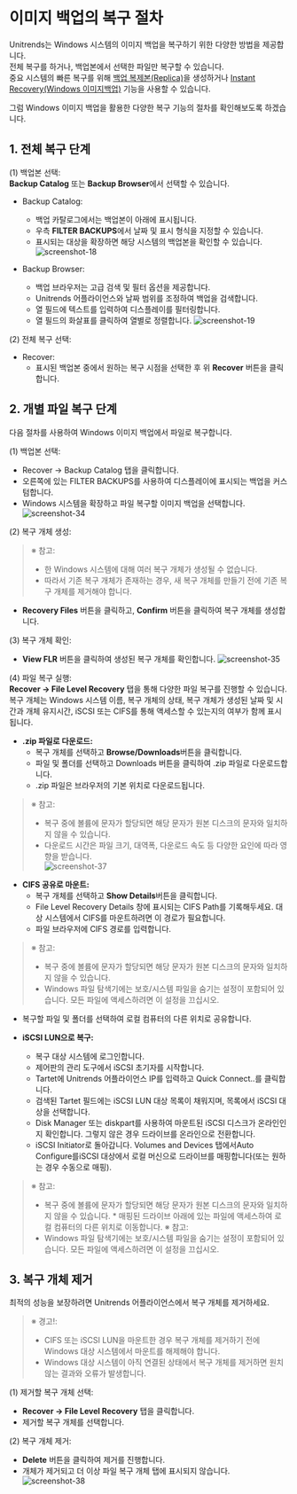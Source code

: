 # 이미지 백업의 복구 절차

Unitrends는 Windows 시스템의 이미지 백업을 복구하기 위한 다양한 방법을 제공합니다.<br>
전체 복구를 하거나, 백업본에서 선택한 파일만 복구할 수 있습니다.<br>
중요 시스템의 빠른 복구를 위해 [백업 복제본(Replica)](../복구/백업복제본(Replica).md)을 생성하거나 [Instant Recovery(Windows 이미지백업)](../복구/IR_윈도우이미지백업.md) 기능을 사용할 수 있습니다.<br>

그럼 Windows 이미지 백업을 활용한 다양한 복구 기능의 절차를 확인해보도록 하겠습니다.<br>


## 1. 전체 복구 단계
(1) 백업본 선택:<br>
<b>Backup Catalog</b> 또는 <b>Backup Browser</b>에서 선택할 수 있습니다.

* Backup Catalog:
    * 백업 카탈로그에서는 백업본이 아래에 표시됩니다.
    * 우측 <b>FILTER BACKUPS</b>에서 날짜 및 표시 형식을 지정할 수 있습니다.
    * 표시되는 대상을 확장하면 해당 시스템의 백업본을 확인할 수 있습니다.
![screenshot-18](../img/screenshot-18.png)

* Backup Browser:
    * 백업 브라우저는 고급 검색 및 필터 옵션을 제공합니다.
    * Unitrends 어플라이언스와 날짜 범위를 조정하여 백업을 검색합니다.
    * 열 필드에 텍스트를 입력하여 디스플레이를 필터링합니다.
    * 열 필드의 화살표를 클릭하여 열별로 정렬합니다.
![screenshot-19](../img/screenshot-19.png)

(2) 전체 복구 선택:<br>
* Recover:
    * 표시된 백업본 중에서 원하는 복구 시점을 선택한 후 위 <b>Recover</b> 버튼을 클릭합니다.



## 2. 개별 파일 복구 단계
다음 절차를 사용하여 Windows 이미지 백업에서 파일로 복구합니다.<br>

(1) 백업본 선택:<br>
* Recover → Backup Catalog 탭을 클릭합니다.
* 오른쪽에 있는 FILTER BACKUPS를 사용하여 디스플레이에 표시되는 백업을 커스텀합니다.
* Windows 시스템을 확장하고 파일 복구할 이미지 백업을 선택합니다. 
![screenshot-34](../img/screenshot-34.png)

(2) 복구 개체 생성:<br>
> ※ 참고:<br>
> * 한 Windows 시스템에 대해 여러 복구 개체가 생성될 수 없습니다.
> * 따라서 기존 복구 개체가 존재하는 경우, 새 복구 개체를 만들기 전에 기존 복구 개체를 제거해야 합니다.
* <b>Recovery Files</b> 버튼을 클릭하고, <b>Confirm</b> 버튼을 클릭하여 복구 개체를 생성합니다.


(3) 복구 개체 확인:<br>
* <b>View FLR</b> 버튼을 클릭하여 생성된 복구 개체를 확인합니다. 
![screenshot-35](../img/screenshot-35.png)

(4) 파일 복구 실행: <br>
<b>Recover → File Level Recovery</b> 탭을 통해 다양한 파일 복구를 진행할 수 있습니다.<br>
복구 개체는 Windows 시스템 이름, 복구 개체의 상태, 복구 개체가 생성된 날짜 및 시간과 개체 유지시간, iSCSI 또는 CIFS를 통해 액세스할 수 있는지의 여부가 함께 표시됩니다.

* <b>.zip 파일로 다운로드:</b>
    * 복구 개체를 선택하고 <b>Browse/Downloads</b>버튼을 클릭합니다.
    * 파일 및 폴더를 선택하고 Downloads 버튼을 클릭하여 .zip 파일로 다운로드합니다.
    * .zip 파일은 브라우저의 기본 위치로 다운로드됩니다.
> ※ 참고:<br>
> * 복구 중에 볼륨에 문자가 할당되면 해당 문자가 원본 디스크의 문자와 일치하지 않을 수 있습니다.
> * 다운로드 시간은 파일 크기, 대역폭, 다운로드 속도 등 다양한 요인에 따라 영향을 받습니다.<br>
![screenshot-37](../img/screenshot-37.png)


* <b>CIFS 공유로 마운트:</b>
    * 복구 개체를 선택하고 <b>Show Details</b>버튼을 클릭합니다.
    * File Level Recovery Details 창에 표시되는 CIFS Path를 기록해두세요. 대상 시스템에서 CIFS를 마운트하려면 이 경로가 필요합니다.
    * 파일 브라우저에 CIFS 경로를 입력합니다.
> ※ 참고:<br>
> * 복구 중에 볼륨에 문자가 할당되면 해당 문자가 원본 디스크의 문자와 일치하지 않을 수 있습니다.
> *  Windows 파일 탐색기에는 보호/시스템 파일을 숨기는 설정이 포함되어 있습니다. 모든 파일에 액세스하려면 이 설정을 끄십시오.<br> 

* 복구할 파일 및 폴더를 선택하여 로컬 컴퓨터의 다른 위치로 공유합니다.

* <b>iSCSI LUN으로 복구:</b>
    * 복구 대상 시스템에 로그인합니다.
    * 제어판의 관리 도구에서 iSCSI 초기자를 시작합니다.
    * Tartet에 Unitrends 어플라이언스 IP를 입력하고 Quick Connect..를 클릭합니다.
    * 검색된 Tartet 필드에는 iSCSI LUN 대상 목록이 채워지며, 목록에서 iSCSI 대상을 선택합니다.
    * Disk Manager 또는 diskpart를 사용하여 마운트된 iSCSI 디스크가 온라인인지 확인합니다. 그렇지 않은 경우 드라이브를 온라인으로 전환합니다.
    *  iSCSI Initiator로 돌아갑니다. Volumes and Devices 탭에서Auto Configure를iSCSI 대상에서 로컬 머신으로 드라이브를 매핑합니다(또는 원하는 경우 수동으로 매핑).
> ※ 참고:<br>
> * 복구 중에 볼륨에 문자가 할당되면 해당 문자가 원본 디스크의 문자와 일치하지 않을 수 있습니다.
    * 매핑된 드라이브 아래에 있는 파일에 액세스하여 로컬 컴퓨터의 다른 위치로 이동합니다.
> ※ 참고:<br>
> *  Windows 파일 탐색기에는 보호/시스템 파일을 숨기는 설정이 포함되어 있습니다. 모든 파일에 액세스하려면 이 설정을 끄십시오.<br>

## 3. 복구 개체 제거
최적의 성능을 보장하려면 Unitrends 어플라이언스에서 복구 개체를 제거하세요.
> ※ 경고!:<br>
> *  CIFS 또는 iSCSI LUN을 마운트한 경우 복구 개체를 제거하기 전에 Windows 대상 시스템에서 마운트를 해제해야 합니다.<br>
> * Windows 대상 시스템이 아직 연결된 상태에서 복구 개체를 제거하면 원치 않는 결과와 오류가 발생합니다.


(1) 제거할 복구 개체 선택:
* <b>Recover → File Level Recovery</b> 탭을 클릭합니다.
* 제거할 복구 개체를 선택합니다.

(2) 복구 개체 제거:
* <b>Delete</b> 버튼을 클릭하여 제거를 진행합니다.
* 개체가 제거되고 더 이상 파일 복구 개체 탭에 표시되지 않습니다.
![screenshot-38](../img/screenshot-38.png)


